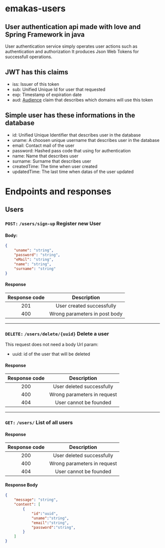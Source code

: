 # emakas-users
## User authentication api made with love and Spring Framework in java
User authentication service simply operates user actions such as authentication and authorization
It produces Json Web Tokens for successfull operations. 

JWT has this claims
-------------------
- iss: Issuer of this token
- sub: Unified Unique Id for user that requested
- exp: Timestamp of expiration date 
- aud: [Audience](https://datatracker.ietf.org/doc/html/rfc7519#section-4.1.3) claim that describes which domains will use this token

Simple user has these informations in the database
--------------------------------------------------
- id:						Unified Unique Identifier that describes user in the database
- uname:				A choosen unique username that describes user in the database
- email:				Contact mail of the user
- password:			Hashed pass code that using for authentication
- name:					Name that describes user
- surname:			Surname that describes user
- createdTime:	The time when user created
- updatedTime:	The last time when datas of the user updated


Endpoints and responses
=======================
## Users
### `POST:` `/users/sign-up` Register new User
#### Body:
```json
{
	"uname": "string",
	"password": "string",
	"eMail": "string",
	"name": "string",
	"surname": "string"
}
```
#### Response
|Response code|          Description          |
|:-----------:|:-----------------------------:|
|     201     |   User created successfully   |
|     400     | Wrong parameters in post body |

----

### `DELETE:` `/users/delete/{uuid}` Delete a user
This request does not need a body
Url param:
- uuid: id of the user that will be deleted

#### Response
|Response code|          Description          |
|:-----------:|:-----------------------------:|
|     200     |   User deleted successfully   |
|     400     | Wrong parameters in request   |
|     404     |     User cannot be founded    |

---

### `GET:` `/users/` List of all users

#### Response
|Response code|          Description          |
|:-----------:|:-----------------------------:|
|     200     |   User deleted successfully   |
|     400     | Wrong parameters in request   |
|     404     |     User cannot be founded    |

#### Response Body
```json
{
	"message": "string",
	"content": [
		{
			"id":"uuid",
			"uname":"string",
			"email":"string",
			"password":"string",
		}
	]
}
```


